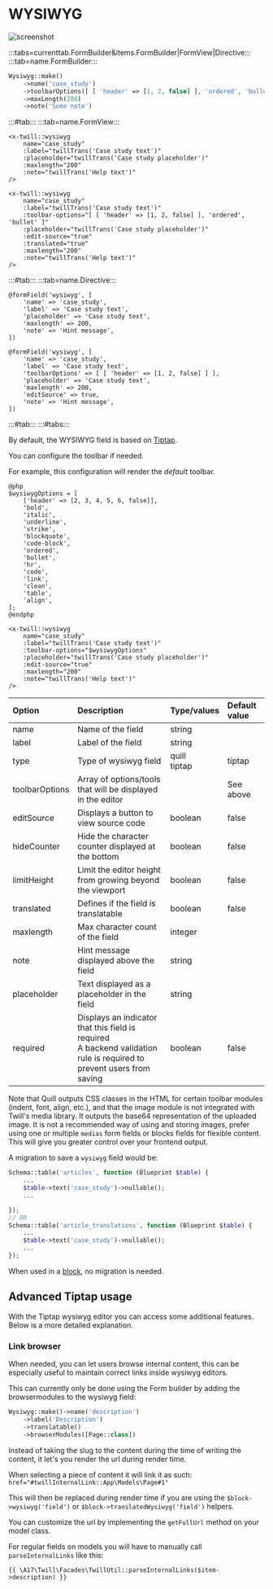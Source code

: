 # WYSIWYG

![screenshot](/assets/wysiwyg.png)

:::tabs=currenttab.FormBuilder&items.FormBuilder|FormView|Directive:::
:::tab=name.FormBuilder:::

```php
Wysiwyg::make()
    ->name('case_study')
    ->toolbarOptions([ [ 'header' => [1, 2, false] ], 'ordered', 'bullet' ])
    ->maxLength(200)
    ->note('Some note')
```

:::#tab:::
:::tab=name.FormView:::

```blade
<x-twill::wysiwyg 
    name="case_study" 
    :label="twillTrans('Case study text')"
    :placeholder="twillTrans('Case study placeholder')"
    :maxlength="200" 
    :note="twillTrans('Help text')"
/>

<x-twill::wysiwyg 
    name="case_study" 
    :label="twillTrans('Case study text')"
    :toolbar-options="[ [ 'header' => [1, 2, false] ], 'ordered', 'bullet' ]" 
    :placeholder="twillTrans('Case study placeholder')"
    :edit-source="true"
    :translated="true"
    :maxlength="200" 
    :note="twillTrans('Help text')"
/>
```

:::#tab:::
:::tab=name.Directive:::

```blade
@formField('wysiwyg', [
    'name' => 'case_study',
    'label' => 'Case study text',
    'placeholder' => 'Case study text',
    'maxlength' => 200,
    'note' => 'Hint message',
])

@formField('wysiwyg', [
    'name' => 'case_study',
    'label' => 'Case study text',
    'toolbarOptions' => [ [ 'header' => [1, 2, false] ] ],
    'placeholder' => 'Case study text',
    'maxlength' => 200,
    'editSource' => true,
    'note' => 'Hint message',
])
```

:::#tab:::
:::#tabs:::

By default, the WYSIWYG field is based on [Tiptap](https://tiptap.dev/).

You can configure the toolbar if needed.

For example, this configuration will render the *default* toolbar.

```blade
@php
$wysiwygOptions = [
    ['header' => [2, 3, 4, 5, 6, false]],
    'bold',
    'italic',
    'underline',
    'strike',
    'blockquote',
    'code-block',
    'ordered',
    'bullet',
    'hr',
    'code',
    'link',
    'clean',
    'table',
    'align',
];
@endphp

<x-twill::wysiwyg 
    name="case_study" 
    :label="twillTrans('Case study text')"
    :toolbar-options="$wysiwygOptions"
    :placeholder="twillTrans('Case study placeholder')"
    :edit-source="true"
    :maxlength="200" 
    :note="twillTrans('Help text')"
/>
```


| Option         | Description                                                                                                              | Type/values      | Default value |
|:---------------|:-------------------------------------------------------------------------------------------------------------------------|:-----------------|:--------------|
| name           | Name of the field                                                                                                        | string           |               |
| label          | Label of the field                                                                                                       | string           |               |
| type           | Type of wysiwyg field                                                                                                    | quill<br/>tiptap | tiptap        |
| toolbarOptions | Array of options/tools that will be displayed in the editor                                                              |                  | See above     |
| editSource     | Displays a button to view source code                                                                                    | boolean          | false         |
| hideCounter    | Hide the character counter displayed at the bottom                                                                       | boolean          | false         |
| limitHeight    | Limit the editor height from growing beyond the viewport                                                                 | boolean          | false         |
| translated     | Defines if the field is translatable                                                                                     | boolean          | false         |
| maxlength      | Max character count of the field                                                                                         | integer          |           |
| note           | Hint message displayed above the field                                                                                   | string           |               |
| placeholder    | Text displayed as a placeholder in the field                                                                             | string           |               |
| required       | Displays an indicator that this field is required<br/>A backend validation rule is required to prevent users from saving | boolean          | false         |

Note that Quill outputs CSS classes in the HTML for certain toolbar modules (indent, font, align, etc.), and that the image module is not integrated with Twill's media library. It outputs the base64 representation of the uploaded image.
It is not a recommended way of using and storing images, prefer using one or multiple `medias` form fields or blocks fields for flexible content. This will give you greater control over your frontend output.

A migration to save a `wysiwyg` field would be:

```php
Schema::table('articles', function (Blueprint $table) {
    ...
    $table->text('case_study')->nullable();
    ...

});
// OR
Schema::table('article_translations', function (Blueprint $table) {
    ...
    $table->text('case_study')->nullable();
    ...
});
```

When used in a [block](../5_block-editor), no migration is needed.

## Advanced Tiptap usage

With the Tiptap wysiwyg editor you can access some additional features. Below is a more detailed explanation.

### Link browser

When needed, you can let users browse internal content, this can be especially useful to maintain correct links inside
wysiwyg editors.

This can currently only be done using the Form builder by adding the browsermodules to the
wysiwyg field:

```php
Wysiwyg::make()->name('description')
    ->label('Description')
    ->translatable()
    ->browserModules([Page::class])
```

Instead of taking the slug to the content during the time of writing the content, it let's you
render the url during render time.

When selecting a piece of content it will link it as such: `href="#twillInternalLink::App\Models\Page#1"`

This will then be replaced during render time if you are using the `$block->wysiwyg('field')` or `$block->translatedWysiwyg('field')` helpers.

You can customize the url by implementing the `getFullUrl` method on your model class.

For regular fields on models you will have to manually call `parseInternalLinks` like this:

```blade
{{ \A17\Twill\Facades\TwillUtil::parseInternalLinks($item->description) }}
```
